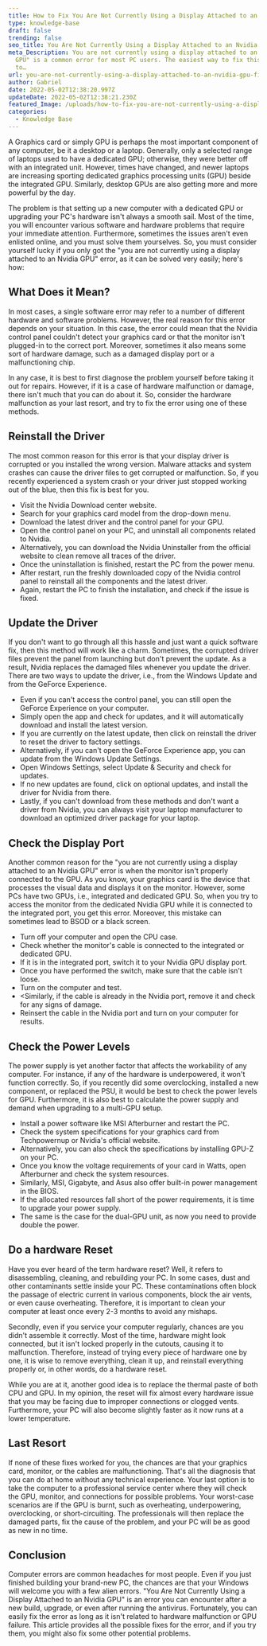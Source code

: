 ```yaml
---
title: How to Fix You Are Not Currently Using a Display Attached to an Nvidia GPU
type: knowledge-base
draft: false
trending: false
seo_title: You Are Not Currently Using a Display Attached to an Nvidia GPU Fix
meta_Description: You are not currently using a display attached to an Nvidia
  GPU" is a common error for most PC users. The easiest way to fix this error is
  to…
url: you-are-not-currently-using-a-display-attached-to-an-nvidia-gpu-fix
author: Gabriel
date: 2022-05-02T12:38:20.997Z
updateDate: 2022-05-02T12:38:21.230Z
featured_Image: /uploads/how-to-fix-you-are-not-currently-using-a-display-attached-to-an-nvidia-gpu.webp
categories:
  - Knowledge Base
---
```

A Graphics card or simply GPU is perhaps the most important component of any computer, be it a desktop or a laptop. Generally, only a selected range of laptops used to have a dedicated GPU; otherwise, they were better off with an integrated unit. However, times have changed, and newer laptops are increasing sporting dedicated graphics processing units (GPU) beside the integrated GPU. Similarly, desktop GPUs are also getting more and more powerful by the day.

The problem is that setting up a new computer with a dedicated GPU or upgrading your PC's hardware isn't always a smooth sail. Most of the time, you will encounter various software and hardware problems that require your immediate attention. Furthermore, sometimes the issues aren't even enlisted online, and you must solve them yourselves. So, you must consider yourself lucky if you only got the "you are not currently using a display attached to an Nvidia GPU" error, as it can be solved very easily; here's how:

## What Does it Mean?

In most cases, a single software error may refer to a number of different hardware and software problems. However, the real reason for this error depends on your situation. In this case, the error could mean that the Nvidia control panel couldn't detect your graphics card or that the monitor isn't plugged-in to the correct port. Moreover, sometimes it also means some sort of hardware damage, such as a damaged display port or a malfunctioning chip.

In any case, it is best to first diagnose the problem yourself before taking it out for repairs. However, if it is a case of hardware malfunction or damage, there isn't much that you can do about it. So, consider the hardware malfunction as your last resort, and try to fix the error using one of these methods.

## Reinstall the Driver

The most common reason for this error is that your display driver is corrupted or you installed the wrong version. Malware attacks and system crashes can cause the driver files to get corrupted or malfunction. So, if you recently experienced a system crash or your driver just stopped working out of the blue, then this fix is best for you.

* Visit the Nvidia Download center website.
* Search for your graphics card model from the drop-down menu.
* Download the latest driver and the control panel for your GPU.
* Open the control panel on your PC, and uninstall all components related to Nvidia.
* Alternatively, you can download the Nvidia Uninstaller from the official website to clean remove all traces of the driver.
* Once the uninstallation is finished, restart the PC from the power menu.
* After restart, run the freshly downloaded copy of the Nvidia control panel to reinstall all the components and the latest driver.
* Again, restart the PC to finish the installation, and check if the issue is fixed.

## Update the Driver

If you don't want to go through all this hassle and just want a quick software fix, then this method will work like a charm. Sometimes, the corrupted driver files prevent the panel from launching but don't prevent the update. As a result, Nvidia replaces the damaged files whenever you update the driver. There are two ways to update the driver, i.e., from the Windows Update and from the GeForce Experience.

* Even if you can't access the control panel, you can still open the GeForce Experience on your computer.
* Simply open the app and check for updates, and it will automatically download and install the latest version.
* If you are currently on the latest update, then click on reinstall the driver to reset the driver to factory settings.
* Alternatively, if you can't open the GeForce Experience app, you can update from the Windows Update Settings.
* Open Windows Settings, select Update & Security and check for updates.
* If no new updates are found, click on optional updates, and install the driver for Nvidia from there.
* Lastly, if you can't download from these methods and don't want a driver from Nvidia, you can always visit your laptop manufacturer to download an optimized driver package for your laptop.

## Check the Display Port

Another common reason for the "you are not currently using a display attached to an Nvidia GPU" error is when the monitor isn't properly connected to the GPU. As you know, your graphics card is the device that processes the visual data and displays it on the monitor. However, some PCs have two GPUs, i.e., integrated and dedicated GPU. So, when you try to access the monitor from the dedicated Nvidia GPU while it is connected to the integrated port, you get this error. Moreover, this mistake can sometimes lead to BSOD or a black screen.

* Turn off your computer and open the CPU case.
* Check whether the monitor's cable is connected to the integrated or dedicated GPU.
* If it is in the integrated port, switch it to your Nvidia GPU display port.
* Once you have performed the switch, make sure that the cable isn't loose.
* Turn on the computer and test.
* <Similarly, if the cable is already in the Nvidia port, remove it and check for any signs of damage.
* Reinsert the cable in the Nvidia port and turn on your computer for results.

## Check the Power Levels

The power supply is yet another factor that affects the workability of any computer. For instance, if any of the hardware is underpowered, it won't function correctly. So, if you recently did some overclocking, installed a new component, or replaced the PSU, it would be best to check the power levels for GPU. Furthermore, it is also best to calculate the power supply and demand when upgrading to a multi-GPU setup.

* Install a power software like MSI Afterburner and restart the PC.
* Check the system specifications for your graphics card from Techpowernup or Nvidia's official website.
* Alternatively, you can also check the specifications by installing GPU-Z on your PC.
* Once you know the voltage requirements of your card in Watts, open Afterburner and check the system resources.
* Similarly, MSI, Gigabyte, and Asus also offer built-in power management in the BIOS.
* If the allocated resources fall short of the power requirements, it is time to upgrade your power supply.
* The same is the case for the dual-GPU unit, as now you need to provide double the power.

## Do a hardware Reset

Have you ever heard of the term hardware reset? Well, it refers to disassembling, cleaning, and rebuilding your PC. In some cases, dust and other contaminants settle inside your PC. These contaminations often block the passage of electric current in various components, block the air vents, or even cause overheating. Therefore, it is important to clean your computer at least once every 2-3 months to avoid any mishaps.

Secondly, even if you service your computer regularly, chances are you didn't assemble it correctly. Most of the time, hardware might look connected, but it isn't locked properly in the cutouts, causing it to malfunction. Therefore, instead of trying every piece of hardware one by one, it is wise to remove everything, clean it up, and reinstall everything properly or, in other words, do a hardware reset.

While you are at it, another good idea is to replace the thermal paste of both CPU and GPU. In my opinion, the reset will fix almost every hardware issue that you may be facing due to improper connections or clogged vents. Furthermore, your PC will also become slightly faster as it now runs at a lower temperature.

## Last Resort

If none of these fixes worked for you, the chances are that your graphics card, monitor, or the cables are malfunctioning. That's all the diagnosis that you can do at home without any technical experience. Your last option is to take the computer to a professional service center where they will check the GPU, monitor, and connections for possible problems. Your worst-case scenarios are if the GPU is burnt, such as overheating, underpowering, overclocking, or short-circuiting. The professionals will then replace the damaged parts, fix the cause of the problem, and your PC will be as good as new in no time.

## Conclusion

Computer errors are common headaches for most people. Even if you just finished building your brand-new PC, the chances are that your Windows will welcome you with a few alien errors. "You Are Not Currently Using a Display Attached to an Nvidia GPU" is an error you can encounter after a new build, upgrade, or even after running the antivirus. Fortunately, you can easily fix the error as long as it isn't related to hardware malfunction or GPU failure. This article provides all the possible fixes for the error, and if you try them, you might also fix some other potential problems.